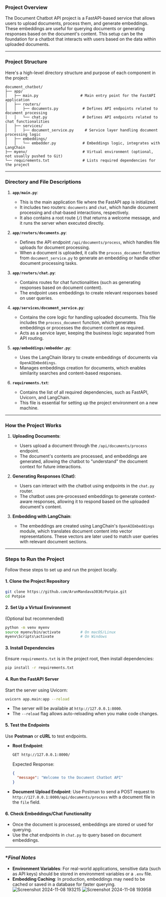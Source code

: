 ### **Project Overview**

The Document Chatbot API project is a FastAPI-based service that allows users to upload documents, process them, and generate embeddings. These embeddings are useful for querying documents or generating responses based on the document's content. This setup can be the foundation for a chatbot that interacts with users based on the data within uploaded documents.

---

### **Project Structure**

Here's a high-level directory structure and purpose of each component in the project:

```
document_chatbot/
├── app/
│   ├── main.py                   # Main entry point for the FastAPI application
│   ├── routers/
│   │   ├── documents.py           # Defines API endpoints related to document processing
│   │   └── chat.py                # Defines API endpoints related to chat functionalities
│   ├── services/
│   │   ├── document_service.py     # Service layer handling document processing logic
│   ├── embeddings/
│   │   └── embedder.py            # Embeddings logic, integrates with LangChain
├── myenv/                         # Virtual environment (optional, not usually pushed to Git)
└── requirements.txt               # Lists required dependencies for the project
```

---

### **Directory and File Descriptions**

1. **`app/main.py`**:
   - This is the main application file where the FastAPI app is initialized.
   - It includes two routers: `documents` and `chat`, which handle document processing and chat-based interactions, respectively.
   - It also contains a root route (`/`) that returns a welcome message, and it runs the server when executed directly.

2. **`app/routers/documents.py`**:
   - Defines the API endpoint `/api/documents/process`, which handles file uploads for document processing.
   - When a document is uploaded, it calls the `process_document` function from `document_service.py` to generate an embedding or handle other document processing tasks.

3. **`app/routers/chat.py`**:
   - Contains routes for chat functionalities (such as generating responses based on document content).
   - The endpoint uses embeddings to create relevant responses based on user queries.

4. **`app/services/document_service.py`**:
   - Contains the core logic for handling uploaded documents. This file includes the `process_document` function, which generates embeddings or processes the document content as required.
   - Acts as a service layer, keeping the business logic separated from API routing.

5. **`app/embeddings/embedder.py`**:
   - Uses the LangChain library to create embeddings of documents via `OpenAIEmbeddings`.
   - Manages embeddings creation for documents, which enables similarity searches and content-based responses.

6. **`requirements.txt`**:
   - Contains the list of all required dependencies, such as FastAPI, Uvicorn, and LangChain.
   - This file is essential for setting up the project environment on a new machine.

---

### **How the Project Works**

1. **Uploading Documents**:
   - Users upload a document through the `/api/documents/process` endpoint.
   - The document's contents are processed, and embeddings are generated, allowing the chatbot to "understand" the document context for future interactions.

2. **Generating Responses (Chat)**:
   - Users can interact with the chatbot using endpoints in the `chat.py` router.
   - The chatbot uses pre-processed embeddings to generate context-aware responses, allowing it to respond based on the uploaded document's content.

3. **Embedding with LangChain**:
   - The embeddings are created using LangChain's `OpenAIEmbeddings` module, which translates document content into vector representations. These vectors are later used to match user queries with relevant document sections.

---

### **Steps to Run the Project**

Follow these steps to set up and run the project locally.

#### 1. **Clone the Project Repository**

   ```bash
   git clone https://github.com/ArunMandava3030/Potpie.git
   cd Potpie
   ```

#### 2. **Set Up a Virtual Environment**

   (Optional but recommended)
   ```bash
   python -m venv myenv
   source myenv/bin/activate         # On macOS/Linux
   myenv\Scripts\activate            # On Windows
   ```

#### 3. **Install Dependencies**

   Ensure `requirements.txt` is in the project root, then install dependencies:
   ```bash
   pip install -r requirements.txt
   ```

#### 4. **Run the FastAPI Server**

   Start the server using Uvicorn:
   ```bash
   uvicorn app.main:app --reload
   ```
   - The server will be available at `http://127.0.0.1:8000`.
   - The `--reload` flag allows auto-reloading when you make code changes.

#### 5. **Test the Endpoints**

   Use **Postman** or **cURL** to test endpoints.

   - **Root Endpoint**:
     ```bash
     GET http://127.0.0.1:8000/
     ```
     Expected Response:
     ```json
     {
       "message": "Welcome to the Document Chatbot API"
     }
     ```

   - **Document Upload Endpoint**:
     Use Postman to send a POST request to `http://127.0.0.1:8000/api/documents/process` with a document file in the `file` field.

#### 6. **Check Embeddings/Chat Functionality**

   - Once the document is processed, embeddings are stored or used for querying.
   - Use the chat endpoints in `chat.py` to query based on document embeddings.

---

### **Final Notes*

- **Environment Variables**: For real-world applications, sensitive data (such as API keys) should be stored in environment variables or a `.env` file.
- **Embedding Caching**: In production, embeddings may need to be cached or saved in a database for faster querying.
![Screenshot 2024-11-08 193215](https://github.com/user-attachments/assets/558f3ba5-27c9-4ca3-923f-372728d55271)
![Screenshot 2024-11-08 193958](https://github.com/user-attachments/assets/c9efa78a-6f7a-429f-bb40-fbc9f9c2d1f2)

